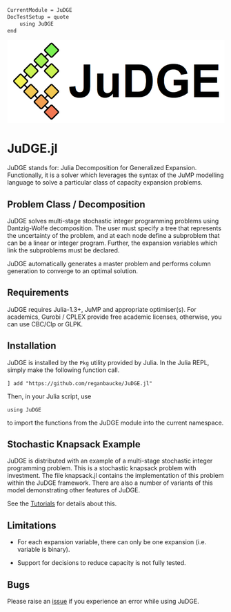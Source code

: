 ```@meta
CurrentModule = JuDGE
DocTestSetup = quote
    using JuDGE
end
```
![JuDGE](assets/judge-small.png)

# JuDGE.jl

JuDGE stands for: Julia Decomposition for Generalized Expansion. Functionally,
it is a solver which leverages the syntax of the JuMP modelling language to
solve a particular class of capacity expansion problems.

## Problem Class / Decomposition

JuDGE solves multi-stage stochastic integer programming problems using
Dantzig-Wolfe decomposition. The user must specify a tree that represents
the uncertainty of the problem, and at each node define a subproblem that
can be a linear or integer program. Further, the expansion variables which
link the subproblems must be declared.

JuDGE automatically generates a master problem and performs column generation
to converge to an optimal solution.

## Requirements

JuDGE requires Julia-1.3+, JuMP and appropriate optimiser(s). For academics,
Gurobi / CPLEX provide free academic licenses, otherwise, you can use CBC/Clp or
GLPK.

## Installation

JuDGE is installed by the `Pkg` utility provided by Julia. In the Julia REPL,
simply make the following function call.

    ] add "https://github.com/reganbaucke/JuDGE.jl"

Then, in your Julia script, use

    using JuDGE
to import the functions from the JuDGE module into the current namespace.

## Stochastic Knapsack Example

JuDGE is distributed with an example of a multi-stage stochastic integer
programming problem. This is a stochastic knapsack problem with investment.
The file knapsack.jl contains the implementation of this problem within the
JuDGE framework. There are also a number of variants of this model demonstrating
other features of JuDGE.

See the [Tutorials](@ref) for details about this.

## Limitations

- For each expansion variable, there can only be one expansion (i.e. variable is binary).

- Support for decisions to reduce capacity is not fully tested.

## Bugs

Please raise an [issue](https://github.com/reganbaucke/JuDGE.jl/issues) if you experience an error while using JuDGE.

